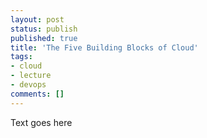```yaml
---
layout: post
status: publish
published: true
title: 'The Five Building Blocks of Cloud'
tags: 
- cloud
- lecture
- devops
comments: []
---
```


Text goes here